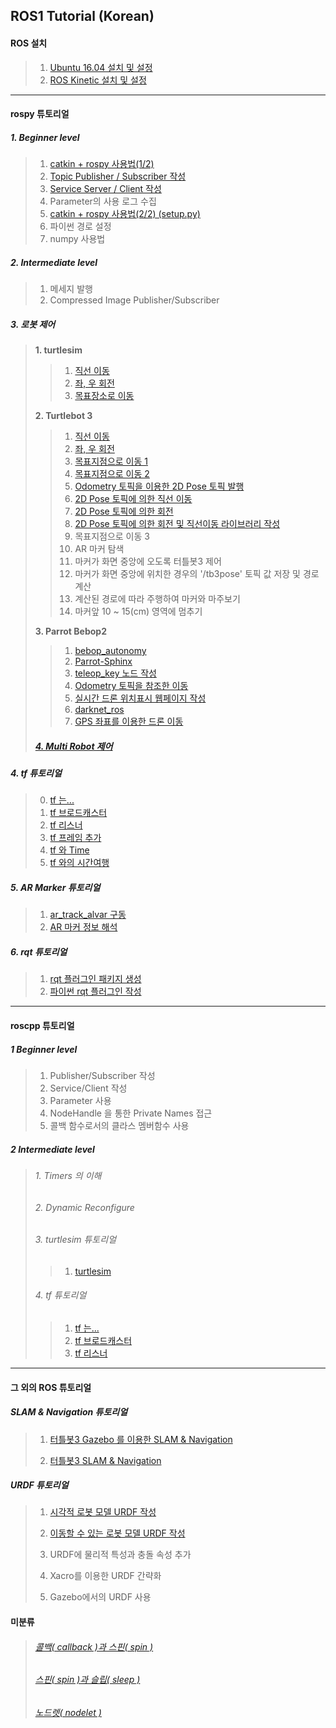 ## ROS1 Tutorial (Korean)




#### ROS 설치


>1. [Ubuntu 16.04 설치 및 설정](./ubuntu16/install_ubuntu_1604_lts.md) 
>2. [ROS Kinetic 설치 및 설정](./install_n_config/install_ROS.md) 

---


####  rospy 튜토리얼

##### 1. Beginner level

>1. [catkin + rospy 사용법(1/2)](./rospy/rospy_0_How2UsePythonWithCatkin_1.md) 
>2. [Topic Publisher / Subscriber 작성](./rospy/rospy_1_WritingPubSub.md) 
>3. [Service Server / Client 작성](./rospy/rospy_2_WritingServiceClient.md) 
>4. Parameter의 사용 로그 수집 
>5. [catkin + rospy 사용법(2/2) (setup.py)](./rospy/rospy_0_How2UsePythonWithCatkin_2.md) 
>6. 파이썬 경로 설정 
>7. numpy 사용법

##### 2. Intermediate level
>1. 메세지 발행
>2. Compressed Image Publisher/Subscriber

##### 3. 로봇 제어
>**1. turtlesim**
>
>>1. [직선 이동](./rospy/turtlebot3/tb3_1_Move_in_Straight_Line.md) 
>>2. [좌, 우 회전](./rospy/mv_tutle_2_RotateLeftRight.md) 
>>3. [목표장소로 이동](./rospy/mv_tutle_3_Go2Goal.md) 
>
>**2. Turtlebot 3**
>
>>1. [직선 이동](./rospy/turtlebot3/tb3_1_Move_in_Straight_Line.md) 
>>2. [좌, 우 회전](./rospy/turtlebot3/tb3_2_Rotate_Left_n_Right.md) 
>>3. [목표지점으로 이동 1](./rospy/turtlebot3/tb3_3_Go2Goal.md) 
>>4. [목표지점으로 이동 2](./rospy/turtlebot3/tb3_4_GoToGoal.md) 
>>5. [Odometry 토픽을 이용한 2D Pose 토픽 발행](./rospy/turtlebot3/tb3_5_Sub_Odom_Pub_Pose2D.md)
>>6. [2D Pose 토픽에 의한 직선 이동](./rospy/turtlebot3/tb3_6_Straight_by_Pose2D.md)
>>7. [2D Pose 토픽에 의한 회전](./rospy/turtlebot3/tb3_7_Rotate_by_Pose2D.md)
>>8. [2D Pose 토픽에 의한 회전 및 직선이동 라이브러리 작성](./rospy/turtlebot3/tb3_8_Rotate_n_Straight_Library.md)
>>9. 목표지점으로 이동 3
>>10. AR 마커 탐색
>>11. 마커가 화면 중앙에 오도록 터틀봇3 제어 
>>12. 마커가 화면 중앙에 위치한 경우의 '/tb3pose' 토픽 값 저장 및 경로 계산
>>13. 계산된 경로에 따라 주행하여 마커와 마주보기
>>14. 마커앞 10 ~ 15(cm) 영역에 멈추기
>
>**3. Parrot Bebop2**
>
>>1. [bebop_autonomy](./rospy/bebop2/bb2_1_bebop_autonomy.md) 
>>2. [Parrot-Sphinx](./rospy/bebop2/bb2_2_parrot_sphinx.md) 
>>3. [teleop_key 노드 작성](./rospy/bebop2/bb2_3_teleop_key.md)
>>4. [Odometry 토픽을 참조한 이동](./rospy/bebop2/bb2_4_move_by_odom.md)
>>5. [실시간 드론 위치표시 웹페이지 작성](./rospy/bebop2/bb2_5_mark_bebop2_on_web.md) 
>>6. [darknet_ros](./darknetROS/darknet_ros_1_install_n_example.md)
>>7. [GPS 좌표를 이용한 드론 이동](./rospy/bebop2/bb2_6_move_by_gps.md)
>
>##### [4. Multi Robot 제어](./multimaster_fkie/multimaster_fkie.md)

##### 4. tf 튜토리얼
>0. [tf 는...](./rospy/tf_0_Instroduction.md)
>1. [tf 브로드캐스터](./rospy/tf_1_broadcaster.md)
>2. [tf 리스너](./rospy/tf_2_listener.md)
>3. [tf 프레임 추가](./rospy/tf_3_adding_frame.md)
>4. [tf 와 Time](./rospy/tf_4_tf_n_time.md)
>5. [tf 와의 시간여행](./rospy/tf_3_adding_frame.md)

##### 5. AR Marker 튜토리얼
>1. [ar_track_alvar 구동](./rospy/ar_1_ar_track_alvar.md)
>2. [ AR 마커 정보 해석](./rospy/ar_2_analysis_marker.md)

##### 6. rqt 튜토리얼
>1. [rqt 플러그인 패키지 생성](./rospy/rqt_1_create_rqt_plugin_pkg.md)
>2. [파이썬 rqt 플러그인 작성](./rospy/rqt_2_writing_python_plugin.md)

---

#### roscpp 튜토리얼

##### 1 Beginner level
>1. Publisher/Subscriber 작성
>2. Service/Client 작성
>3. Parameter 사용
>4. NodeHandle 을 통한 Private Names 접근
>5. 콜백 함수로서의 클라스 멤버함수 사용

##### 2 Intermediate level
>###### 1. Timers 의 이해
>
>###### 2. Dynamic Reconfigure
>
>###### 3. turtlesim 튜토리얼
>
>>1. [turtlesim](./roscpp/turtlesim.md)
>
>###### 4. tf 튜토리얼
>
>>1. [tf 는... ](./roscpp/tf_1_Instroduction.md)
>>2. [tf 브로드캐스터](./roscpp/tf_2_broadcaster.md)
>>3. [tf 리스너](./roscpp/tf_3_listener.md)

---

#### 그 외의 ROS 튜토리얼
##### SLAM & Navigation 튜토리얼

>1. [터틀봇3 Gazebo 를 이용한 SLAM & Navigation](./slam_n_nav/)
>
>2. [터틀봇3 SLAM & Navigation](./slam_n_nav/)

##### URDF 튜토리얼

>1. [시각적 로봇 모델 URDF 작성](./urdf/urdf_1_building_visual_robot_model.md)
>
>2. [이동할 수 있는 로봇 모델 URDF 작성](./urdf/urdf_2_building_movable_robot_model.md)
>
>3. URDF에 물리적 특성과 충돌 속성 추가
>
>4. Xacro를 이용한 URDF 간략화
>
>5. Gazebo에서의 URDF 사용

   

#### 미분류

>###### [콜백( callback )과 스핀( spin )](./roscpp/callback_n_spin.md)
>
>###### [스핀( spin )과 슬립( sleep )](./roscpp/spin_n_sleep.md)
>
>###### [노드렛( nodelet )](./roscpp/nodelet.md)